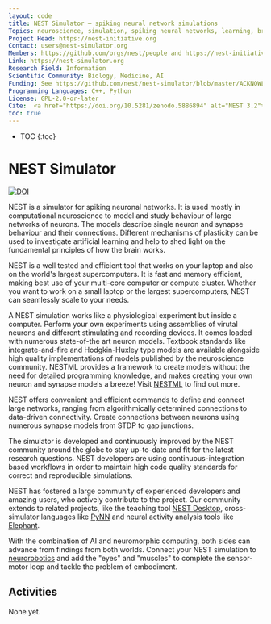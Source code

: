 ```yaml
---
layout: code
title: NEST Simulator – spiking neural network simulations
Topics: neuroscience, simulation, spiking neural networks, learning, brain function
Project Head: https://nest-initiative.org
Contact: users@nest-simulator.org
Members: https://github.com/orgs/nest/people and https://nest-initiative.org
Link: https://nest-simulator.org
Research Field: Information
Scientific Community: Biology, Medicine, AI
Funding: See https://github.com/nest/nest-simulator/blob/master/ACKNOWLEDGMENTS.md
Programming Languages: C++, Python
License: GPL-2.0-or-later
Cite:  <a href="https://doi.org/10.5281/zenodo.5886894" alt="NEST 3.2"><img src="https://zenodo.org/badge/DOI/10.5281/zenodo.5886894.svg" alt="DOI"></a>
toc: true
---
```


- TOC
{:toc}

# NEST Simulator

<a href="https://doi.org/10.5281/zenodo.5886894"><img src="https://zenodo.org/badge/DOI/10.5281/zenodo.5886894.svg" alt="DOI"></a>

<!-- what is nest? what is it for? -->
NEST is a simulator for spiking neuronal networks. It is used mostly in computational neuroscience to model and study <!-- phenomenons in the functional --> behaviour of large networks of neurons. The models describe single neuron and synapse behaviour and their connections. Different mechanisms of plasticity can be used to investigate artificial learning and help to shed light on the fundamental principles of how the brain works.

<!-- how could I try? -->
NEST is a well tested and efficient tool that works on your laptop and also on the world's largest supercomputers. It is fast and memory efficient, making best use of your multi-core computer or compute cluster. Whether you want to work on a small laptop or the largest supercomputers, NEST can seamlessly scale to your needs.

<!-- what can I do with NEST? -->
A NEST simulation works like a physiological experiment but inside a computer. Perform your own experiments using assemblies of virutal neurons and different  stimulating and recording devices. <!-- 
.
what are the building blocks I can play with? -->
It comes loaded with numerous state-of-the art neuron models. Textbook standards like integrate-and-fire and Hodgkin-Huxley type models are available alongside high quality implementations of models published by the neuroscience community. NESTML provides a framework to create models without the need for detailed programming knowledge, and makes creating your own neuron and synapse models a breeze! Visit [NESTML](https://nestml.readthedocs.io/en/latest/) to find out more.

<!-- How can I build stuff? -->
NEST offers convenient and efficient commands to define and connect large networks, ranging from algorithmically determined connections to data-driven connectivity. Create connections between neurons using numerous synapse models from STDP to gap junctions.

<!-- background, community and friends -->
The simulator is developed and continuously improved by the NEST community around the globe to stay up-to-date and fit for the latest research questions. NEST developers are using continuous-integration based workflows in order to maintain high code quality standards for correct and reproducible simulations.

<!-- Community building -->
NEST has fostered a large community of experienced developers and amazing users, who actively contribute to the project. Our community extends to related projects, like the teaching tool [NEST Desktop](https://nest-desktop.readthedocs.io/en/latest/), cross-simulator languages like [PyNN](https://neuralensemble.org/docs/PyNN/) and neural activity analysis tools like [Elephant](https://elephant.readthedocs.io/en/latest/).

With the combination of AI and neuromorphic computing, both sides can advance from findings from both worlds. Connect your NEST simulation to [neurorobotics](https://neurorobotics.net/) and add the "eyes" and "muscles" to complete the sensor-motor loop and tackle the problem of embodiment.


## Activities

None yet.
